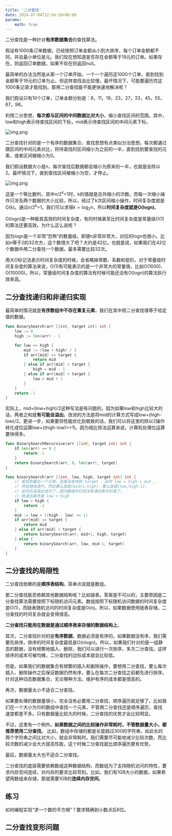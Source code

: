 ```yaml
---
title: '二分查找'
date: 2024-07-04T12:54:20+08:00
params:
    math: true
---
```


二分查找是一种针对**有序数据集合**的查找算法。

假设有1000条订单数据，已经按照订单金额从小到大排序，每个订单金额都不同，并且最小单位是元。我们现在想知道是否存在金额等于19元的订单。如果存在，则返回订单数据，如果不存在则返回null。

最简单的办法当然是从第一个订单开始，一个一个遍历这1000个订单，直到找到金额等于19元的订单为止。但这样查找会比较慢，最坏情况下，可能要遍历完这1000条记录才能找到。那用二分查找能不能更快速地解决呢？

我们假设只有10个订单，订单金额分别是：8，11，19，23，27，33，45，55，67，98。

利用二分思想，**每次都与区间的中间数据比对大小**，缩小查找区间的范围。其中，low和high表示待查找区间的下标，mid表示待查找区间的中间元素下标。

![img.png](/images/algorithm/algo-binarysearch-1.png)

二分查找针对的是一个有序的数据集合，查找思想有点类似分治思想。每次都通过跟区间的中间元素对比，将待查找的区间缩小为之前的一半，直到找到要查找的元素，或者区间被缩小为0。

我们假设数据大小是n，每次查找后数据都会缩小为原来的一半，也就是会除以2。最坏情况下，直到查找区间被缩小为空，才停止。

![img.png](/images/algorithm/algo-binarysearch-2.png)

这是一个等比数列，其中$n/2^k$=1时，k的值就是总共缩小的次数。而每一次缩小操作只涉及两个数据的大小比较，所以，经过了k次区间缩小操作，时间复杂度就是O(k)。通过$n/2^k$=1，我们可以求得$k=\log_2 n$，所以**时间复杂度就是O(logn)**。

O(logn)是一种极其高效的时间复杂度，有的时候甚至比时间复杂度是常量级O(1)的算法还要高效。为什么这么说呢？

因为logn是一个非常“恐怖”的数量级，即便n非常非常大，对应的logn也很小。比如n等于2的32次方，这个数很大了吧？大约是42亿。也就是说，如果我们在42亿个数据中用二分查找一个数据，最多需要比较32次。

用大O标记法表示时间复杂度的时候，会省略掉常数、系数和低阶。对于常量级时间复杂度的算法来说，O(1)有可能表示的是一个非常大的常量值，比如O(1000)、O(10000)。所以，常量级时间复杂度的算法有时候可能还没有O(logn)的算法执行效率高。

## 二分查找递归和非递归实现
最简单的情况就是**有序数组中不存在重复元素**，我们在其中用二分查找值等于给定值的数据。

```go
func BinarySearch(arr []int, target int) int {
	low := 0
	high := len(arr) - 1

	for low <= high {
		mid := (low + high) / 2
		if arr[mid] == target {
			return mid
		} else if arr[mid] > target {
			high = mid - 1
		} else if arr[mid] < target {
			low = mid + 1
		}
	}
	return -1
}
```

实际上，mid=(low+high)/2这种写法是有问题的。因为如果low和high比较大的话，两者之和就**有可能会溢出**。改进的方法是将mid的计算方式写成low+(high-low)/2。更进一步，如果要将性能优化到极致的话，我们可以将这里的除以2操作转化成位运算low+((high-low)>>1)。因为相比除法运算来说，计算机处理位运算要快得多。

```go
func BinarySearchRecursive(arr []int, target int) int {
    if len(arr) == 0 {
        return -1
    }
    return binarySearch(arr, 0, len(arr), target)
}

func binarySearch(arr []int, low, high, target int) int {
	// 查找到最后一个元素，还是没有找到 target ，此时 low = high = mid , 
	// 然后继续迭代，然后要么就是[mid+1,high]，要么就是[low,high-1]，
	// 此时应该退出迭代了，因为数组中已经没有满足条件的值了。
	// 故退出条件是 low > high
	if low > high {
		return -1
	}
	mid := low + ((high - low) >> 1)
	if arr[mid] == target {
		return mid
	} else if arr[mid] < target {
		return binarySearch(arr, mid+1, high, target)
	} else {
		return binarySearch(arr, low, mid-1, target)
	}
}
```

## 二分查找的局限性
二分查找依赖的是**顺序表结构**，简单点说就是数组。

那二分查找能否依赖其他数据结构呢？比如链表。答案是不可以的，主要原因是二分查找算法需要按照下标随机访问元素。数组按照下标随机访问数据的时间复杂度是O(1)，而链表随机访问的时间复杂度是O(n)。所以，如果数据使用链表存储，二分查找的时间复杂就会变得很高。

**二分查找只能用在数据是通过顺序表来存储的数据结构上**。

其次，二分查找针对的是**有序数据**。数据必须是有序的。如果数据没有序，我们需要先排序。排序的时间复杂度最低是O(nlogn)。所以，如果我们针对的是一组静态的数据，没有频繁地插入、删除，我们可以进行一次排序，多次二分查找。这样排序的成本可被均摊，二分查找的边际成本就会比较低。

但是，如果我们的数据集合有频繁的插入和删除操作，要想用二分查找，要么每次插入、删除操作之后保证数据仍然有序，要么在每次二分查找之前都先进行排序。针对这种动态数据集合，无论哪种方法，维护有序的成本都是很高的。

再次，数据量太小不适合二分查找。

如果要处理的数据量很小，完全没有必要用二分查找，顺序遍历就足够了。比如我们在一个大小为10的数组中查找一个元素，不管用二分查找还是顺序遍历，查找速度都差不多。只有数据量比较大的时候，二分查找的优势才会比较明显。

不过，这里有一个例外。**如果数据之间的比较操作非常耗时，不管数据量大小，都推荐使用二分查找**。 比如，数组中存储的都是长度超过300的字符串，如此长的两个字符串之间比对大小，就会非常耗时。我们需要尽可能地减少比较次数，而比较次数的减少会大大提高性能，这个时候二分查找就比顺序遍历更有优势。

最后，数据量太大也不适合二分查找。

二分查找的底层需要依赖数组这种数据结构，而数组为了支持随机访问的特性，要求内存空间连续，对内存的要求比较苛刻。比如，我们有1GB大小的数据，如果希望用数组来存储，那就需要1GB的**连续内存空间**。

## 练习
如何编程实现“求一个数的平方根”？要求精确到小数点后6位。

## 二分查找变形问题


